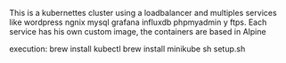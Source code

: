 This is a kubernettes cluster using a loadbalancer and multiples services like wordpress ngnix mysql grafana influxdb phpmyadmin y ftps.
Each service has his own custom image, the containers are based in Alpine

execution:
	brew install kubectl
	brew install minikube
	sh setup.sh
